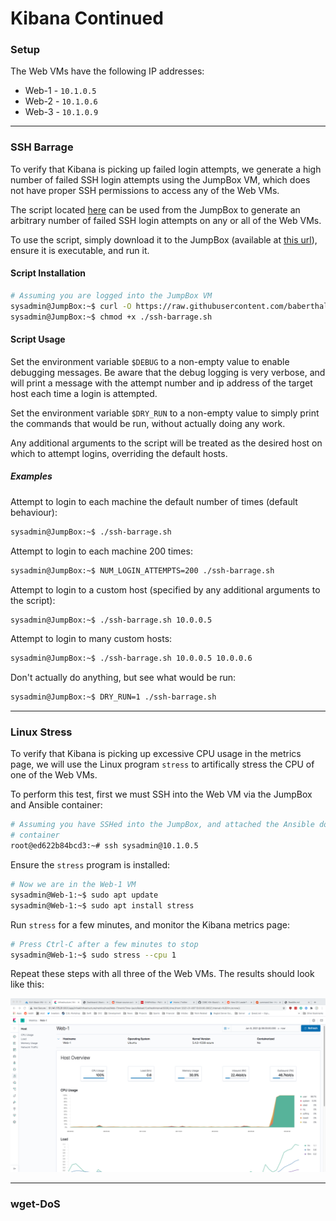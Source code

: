 # Kibana Continued

### Setup

The Web VMs have the following IP addresses:

* Web-1 - `10.1.0.5`
* Web-2 - `10.1.0.6`
* Web-3 - `10.1.0.9`

---

### SSH Barrage

To verify that Kibana is picking up failed login attempts, we generate a high
number of failed SSH login attempts using the JumpBox VM, which does not have
proper SSH permissions to access any of the Web VMs.

The script located [here](./scripts/ssh-barrage.sh) can be used from the JumpBox to generate an arbitrary number of failed SSH login attempts on any or all of
the Web VMs.

To use the script, simply download it to the JumpBox (available at [this
url](https://raw.githubusercontent.com/baberthal/CSBC-Elk-Stack/prime/Kibana-Continued/scripts/ssh-barrage.sh)),
ensure it is executable, and run it.

#### Script Installation

```bash
# Assuming you are logged into the JumpBox VM
sysadmin@JumpBox:~$ curl -O https://raw.githubusercontent.com/baberthal/CSBC-Elk-Stack/prime/Kibana-Continued/scripts/ssh-barrage.sh
sysadmin@JumpBox:~$ chmod +x ./ssh-barrage.sh
```

#### Script Usage

Set the environment variable `$DEBUG` to a non-empty value to enable debugging
messages. Be aware that the debug logging is very verbose, and will print a
message with the attempt number and ip address of the target host each time a
login is attempted.

Set the environment variable `$DRY_RUN` to a non-empty value to simply print the
commands that would be run, without actually doing any work.

Any additional arguments to the script will be treated as the desired host on
which to attempt logins, overriding the default hosts.

##### Examples

Attempt to login to each machine the default number of times (default behaviour):

```bash
sysadmin@JumpBox:~$ ./ssh-barrage.sh
```

Attempt to login to each machine 200 times:

```bash
sysadmin@JumpBox:~$ NUM_LOGIN_ATTEMPTS=200 ./ssh-barrage.sh
```

Attempt to login to a custom host (specified by any additional arguments to the script):

```bash
sysadmin@JumpBox:~$ ./ssh-barrage.sh 10.0.0.5
```

Attempt to login to many custom hosts:

```bash
sysadmin@JumpBox:~$ ./ssh-barrage.sh 10.0.0.5 10.0.0.6
```

Don't actually do anything, but see what would be run:

```bash
sysadmin@JumpBox:~$ DRY_RUN=1 ./ssh-barrage.sh
```

---

### Linux Stress

To verify that Kibana is picking up excessive CPU usage in the metrics page,
we will use the Linux program `stress` to artifically stress the CPU of one of
the Web VMs.

To perform this test, first we must SSH into the Web VM via the JumpBox and
Ansible container:

```bash
# Assuming you have SSHed into the JumpBox, and attached the Ansible docker
# container
root@ed622b84bcd3:~# ssh sysadmin@10.1.0.5
```

Ensure the `stress` program is installed:

```bash
# Now we are in the Web-1 VM
sysadmin@Web-1:~$ sudo apt update
sysadmin@Web-1:~$ sudo apt install stress
```

Run `stress` for a few minutes, and monitor the Kibana metrics page:

```bash
# Press Ctrl-C after a few minutes to stop
sysadmin@Web-1:~$ sudo stress --cpu 1
```

Repeat these steps with all three of the Web VMs. The results should look like
this:

![stress-results-example](../images/stress-results-example.png)

---

### wget-DoS
